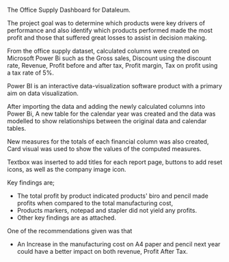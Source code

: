 The Office Supply Dashboard for Dataleum.

The project goal was to determine which products were key drivers of performance and also identify which products performed made the most profit and those that suffered great losses to assist in decision making.

From the office supply dataset, calculated columns were created on Microsoft Power Bi such as the Gross sales, Discount using the discount rate, Revenue, Profit before and after tax, Profit margin, Tax on profit using a tax rate of 5%.

Power BI is an interactive data-visualization software product with a primary aim on data visualization.

After importing the data and adding the newly calculated columns into Power Bi, A new table for the calendar year was created and the data was modelled to show relationships between the original data and calendar tables. 

New measures for the totals of each financial column was also created, Card visual was used to show the values of the computed measures.

Textbox was inserted to add titles for each report page, buttons to add reset icons, as well as the company image icon.

Key findings are; 
 - The total profit by product indicated products' biro and pencil made profits when compared to the total manufacturing cost, 
 - Products markers, notepad and stapler did not yield any profits. 
 - Other key findings are as attached.

One of the recommendations given was that 

- An Increase in the manufacturing cost on A4 paper and pencil next year could have a better impact on both revenue, Profit After Tax. 
